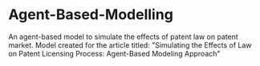 # Agent-Based-Modelling
An agent-based model to simulate the effects of patent law on patent market. Model created for the article titled: "Simulating the Effects of Law on Patent Licensing Process: Agent-Based
Modeling Approach"

